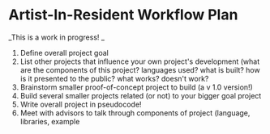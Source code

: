 # Artist-In-Resident Workflow Plan

_This is a work in progress! _

1.  Define overall project goal
2.  List other projects that influence your own project's development  (what are the components of this project? languages used? what is built? how is it presented to the public? what works? doesn't work?
3.  Brainstorm smaller proof-of-concept project to build (a v 1.0 version!)
4.  Build several smaller projects related (or not) to your bigger goal project
5.  Write overall project in pseudocode!
6.  Meet with advisors to talk through components of project (language, libraries, example